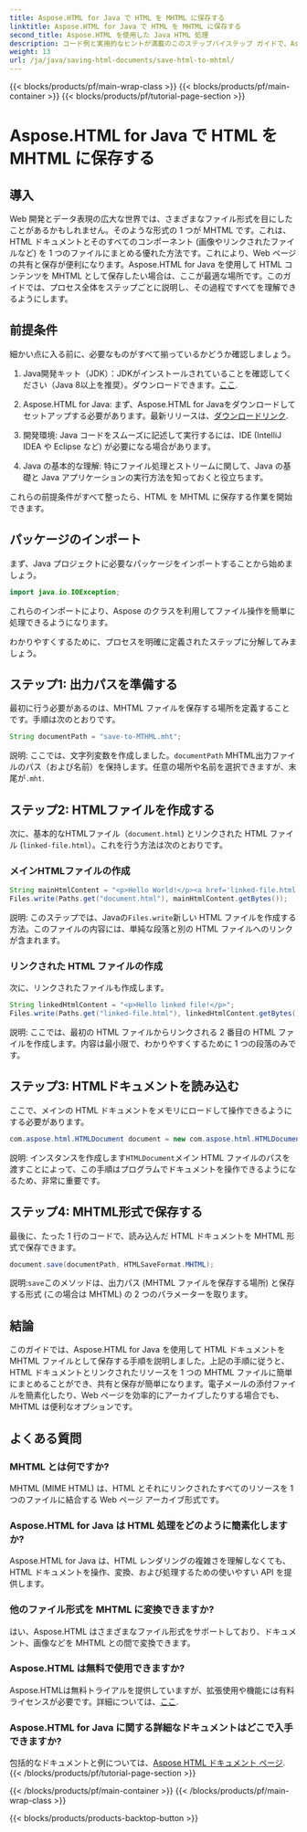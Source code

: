 ```yaml
---
title: Aspose.HTML for Java で HTML を MHTML に保存する
linktitle: Aspose.HTML for Java で HTML を MHTML に保存する
second_title: Aspose.HTML を使用した Java HTML 処理
description: コード例と実用的なヒントが満載のこのステップバイステップ ガイドで、Aspose.HTML for Java を使用して HTML ドキュメントを MHTML として保存する方法を学びます。
weight: 13
url: /ja/java/saving-html-documents/save-html-to-mhtml/
---
```


{{< blocks/products/pf/main-wrap-class >}}
{{< blocks/products/pf/main-container >}}
{{< blocks/products/pf/tutorial-page-section >}}

# Aspose.HTML for Java で HTML を MHTML に保存する

## 導入
Web 開発とデータ表現の広大な世界では、さまざまなファイル形式を目にしたことがあるかもしれません。そのような形式の 1 つが MHTML です。これは、HTML ドキュメントとそのすべてのコンポーネント (画像やリンクされたファイルなど) を 1 つのファイルにまとめる優れた方法です。これにより、Web ページの共有と保存が便利になります。Aspose.HTML for Java を使用して HTML コンテンツを MHTML として保存したい場合は、ここが最適な場所です。このガイドでは、プロセス全体をステップごとに説明し、その過程ですべてを理解できるようにします。

## 前提条件

細かい点に入る前に、必要なものがすべて揃っているかどうか確認しましょう。

1. Java開発キット（JDK）：JDKがインストールされていることを確認してください（Java 8以上を推奨）。ダウンロードできます。[ここ](https://www.oracle.com/java/technologies/javase/javase-jdk8-downloads.html).
  
2.  Aspose.HTML for Java: まず、Aspose.HTML for Javaをダウンロードしてセットアップする必要があります。最新リリースは、[ダウンロードリンク](https://releases.aspose.com/html/java/).

3. 開発環境: Java コードをスムーズに記述して実行するには、IDE (IntelliJ IDEA や Eclipse など) が必要になる場合があります。

4. Java の基本的な理解: 特にファイル処理とストリームに関して、Java の基礎と Java アプリケーションの実行方法を知っておくと役立ちます。

これらの前提条件がすべて整ったら、HTML を MHTML に保存する作業を開始できます。

## パッケージのインポート

まず、Java プロジェクトに必要なパッケージをインポートすることから始めましょう。

```java
import java.io.IOException;
```

これらのインポートにより、Aspose のクラスを利用してファイル操作を簡単に処理できるようになります。 

わかりやすくするために、プロセスを明確に定義されたステップに分解してみましょう。

## ステップ1: 出力パスを準備する

最初に行う必要があるのは、MHTML ファイルを保存する場所を定義することです。手順は次のとおりです。

```java
String documentPath = "save-to-MTHML.mht";
```

説明: ここでは、文字列変数を作成しました。`documentPath` MHTML出力ファイルのパス（および名前）を保持します。任意の場所や名前を選択できますが、末尾が`.mht`.

## ステップ2: HTMLファイルを作成する

次に、基本的なHTMLファイル（`document.html`) とリンクされた HTML ファイル (`linked-file.html`）。これを行う方法は次のとおりです。

### メインHTMLファイルの作成

```java
String mainHtmlContent = "<p>Hello World!</p><a href='linked-file.html'>linked file</a>";
Files.write(Paths.get("document.html"), mainHtmlContent.getBytes());
```

説明: このステップでは、Javaの`Files.write`新しい HTML ファイルを作成する方法。このファイルの内容には、単純な段落と別の HTML ファイルへのリンクが含まれます。

### リンクされた HTML ファイルの作成 

次に、リンクされたファイルも作成します。

```java
String linkedHtmlContent = "<p>Hello linked file!</p>";
Files.write(Paths.get("linked-file.html"), linkedHtmlContent.getBytes());
```

説明: ここでは、最初の HTML ファイルからリンクされる 2 番目の HTML ファイルを作成します。内容は最小限で、わかりやすくするために 1 つの段落のみです。

## ステップ3: HTMLドキュメントを読み込む

ここで、メインの HTML ドキュメントをメモリにロードして操作できるようにする必要があります。

```java
com.aspose.html.HTMLDocument document = new com.aspose.html.HTMLDocument("document.html");
```

説明: インスタンスを作成します`HTMLDocument`メイン HTML ファイルのパスを渡すことによって、この手順はプログラムでドキュメントを操作できるようになるため、非常に重要です。

## ステップ4: MHTML形式で保存する

最後に、たった 1 行のコードで、読み込んだ HTML ドキュメントを MHTML 形式で保存できます。

```java
document.save(documentPath, HTMLSaveFormat.MHTML);
```

説明:`save`このメソッドは、出力パス (MHTML ファイルを保存する場所) と保存する形式 (この場合は MHTML) の 2 つのパラメーターを取ります。 

## 結論
このガイドでは、Aspose.HTML for Java を使用して HTML ドキュメントを MHTML ファイルとして保存する手順を説明しました。上記の手順に従うと、HTML ドキュメントとリンクされたリソースを 1 つの MHTML ファイルに簡単にまとめることができ、共有と保存が簡単になります。電子メールの添付ファイルを簡素化したり、Web ページを効率的にアーカイブしたりする場合でも、MHTML は便利なオプションです。

## よくある質問

### MHTML とは何ですか?
MHTML (MIME HTML) は、HTML とそれにリンクされたすべてのリソースを 1 つのファイルに結合する Web ページ アーカイブ形式です。

### Aspose.HTML for Java は HTML 処理をどのように簡素化しますか?
Aspose.HTML for Java は、HTML レンダリングの複雑さを理解しなくても、HTML ドキュメントを操作、変換、および処理するための使いやすい API を提供します。

### 他のファイル形式を MHTML に変換できますか?
はい、Aspose.HTML はさまざまなファイル形式をサポートしており、ドキュメント、画像などを MHTML との間で変換できます。

### Aspose.HTML は無料で使用できますか?
 Aspose.HTMLは無料トライアルを提供していますが、拡張使用や機能には有料ライセンスが必要です。詳細については、[ここ](https://purchase.aspose.com/buy).

### Aspose.HTML for Java に関する詳細なドキュメントはどこで入手できますか?
包括的なドキュメントと例については、[Aspose HTML ドキュメント ページ](https://reference.aspose.com/html/java/).
{{< /blocks/products/pf/tutorial-page-section >}}

{{< /blocks/products/pf/main-container >}}
{{< /blocks/products/pf/main-wrap-class >}}

{{< blocks/products/products-backtop-button >}}
